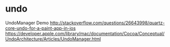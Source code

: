 undo
====

UndoManager Demo
http://stackoverflow.com/questions/26643998/quartz-core-undo-for-a-paint-app-in-ios
https://developer.apple.com/library/mac/documentation/Cocoa/Conceptual/UndoArchitecture/Articles/UndoManager.html
